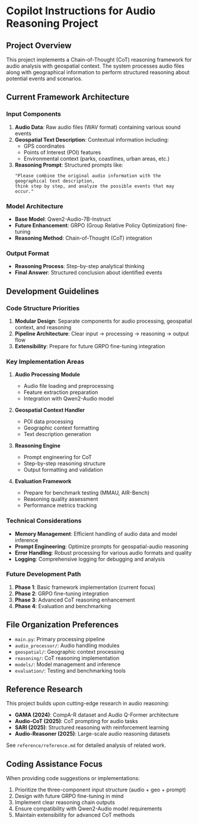 # Copilot Instructions for Audio Reasoning Project

## Project Overview
This project implements a Chain-of-Thought (CoT) reasoning framework for audio analysis with geospatial context. The system processes audio files along with geographical information to perform structured reasoning about potential events and scenarios.

## Current Framework Architecture

### Input Components
1. **Audio Data**: Raw audio files (WAV format) containing various sound events
2. **Geospatial Text Description**: Contextual information including:
   - GPS coordinates
   - Points of Interest (POI) features
   - Environmental context (parks, coastlines, urban areas, etc.)
3. **Reasoning Prompt**: Structured prompts like:
   ```
   "Please combine the original audio information with the geographical text description, 
   think step by step, and analyze the possible events that may occur."
   ```

### Model Architecture
- **Base Model**: Qwen2-Audio-7B-Instruct
- **Future Enhancement**: GRPO (Group Relative Policy Optimization) fine-tuning
- **Reasoning Method**: Chain-of-Thought (CoT) integration

### Output Format
- **Reasoning Process**: Step-by-step analytical thinking
- **Final Answer**: Structured conclusion about identified events

## Development Guidelines

### Code Structure Priorities
1. **Modular Design**: Separate components for audio processing, geospatial context, and reasoning
2. **Pipeline Architecture**: Clear input → processing → reasoning → output flow
3. **Extensibility**: Prepare for future GRPO fine-tuning integration

### Key Implementation Areas
1. **Audio Processing Module**
   - Audio file loading and preprocessing
   - Feature extraction preparation
   - Integration with Qwen2-Audio model

2. **Geospatial Context Handler**
   - POI data processing
   - Geographic context formatting
   - Text description generation

3. **Reasoning Engine**
   - Prompt engineering for CoT
   - Step-by-step reasoning structure
   - Output formatting and validation

4. **Evaluation Framework**
   - Prepare for benchmark testing (MMAU, AIR-Bench)
   - Reasoning quality assessment
   - Performance metrics tracking

### Technical Considerations
- **Memory Management**: Efficient handling of audio data and model inference
- **Prompt Engineering**: Optimize prompts for geospatial-audio reasoning
- **Error Handling**: Robust processing for various audio formats and quality
- **Logging**: Comprehensive logging for debugging and analysis

### Future Development Path
1. **Phase 1**: Basic framework implementation (current focus)
2. **Phase 2**: GRPO fine-tuning integration
3. **Phase 3**: Advanced CoT reasoning enhancement
4. **Phase 4**: Evaluation and benchmarking

## File Organization Preferences
- `main.py`: Primary processing pipeline
- `audio_processor/`: Audio handling modules
- `geospatial/`: Geographic context processing
- `reasoning/`: CoT reasoning implementation
- `models/`: Model management and inference
- `evaluation/`: Testing and benchmarking tools

## Reference Research
This project builds upon cutting-edge research in audio reasoning:
- **GAMA (2024)**: CompA-R dataset and Audio Q-Former architecture
- **Audio-CoT (2025)**: CoT prompting for audio tasks
- **SARI (2025)**: Structured reasoning with reinforcement learning
- **Audio-Reasoner (2025)**: Large-scale audio reasoning datasets

See `reference/reference.md` for detailed analysis of related work.

## Coding Assistance Focus
When providing code suggestions or implementations:
1. Prioritize the three-component input structure (audio + geo + prompt)
2. Design with future GRPO fine-tuning in mind
3. Implement clear reasoning chain outputs
4. Ensure compatibility with Qwen2-Audio model requirements
5. Maintain extensibility for advanced CoT methods